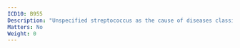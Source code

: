 ```yaml
---
ICD10: B955
Description: "Unspecified streptococcus as the cause of diseases classified to other chapters"
Matters: No
Weight: 0
---
```



